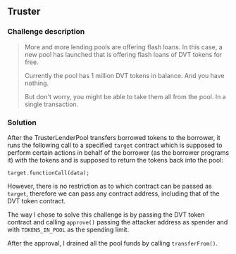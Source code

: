 ## Truster

### Challenge description

> More and more lending pools are offering flash loans. In this case, a new pool has launched that is offering flash loans of DVT tokens for free.
>
> Currently the pool has 1 million DVT tokens in balance. And you have nothing.
>
> But don't worry, you might be able to take them all from the pool. In a single transaction.

### Solution

After the TrusterLenderPool transfers borrowed tokens to the borrower, it runs the following call to a specified `target` contract which is supposed to perform certain actions in behalf of the borrower (as the borrower programs it) with the tokens and is supposed to return the tokens back into the pool:

```solidity
target.functionCall(data);
```

However, there is no restriction as to which contract can be passed as `target`, therefore we can pass any contract address, including that of the DVT token contract.

The way I chose to solve this challenge is by passing the DVT token contract and calling `approve()` passing the attacker address as spender and with `TOKENS_IN_POOL` as the spending limit.

After the approval, I drained all the pool funds by calling `transferFrom()`.
